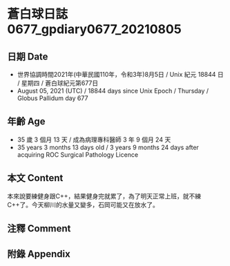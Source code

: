[_metadata_:encoding]: - "utf-8"
[_metadata_:language]: - "zh-Hant-TW"
[_metadata_:fileformat]: - "markdown"
[_metadata_:MIME_type]: - "text/plain"
[_metadata_:markdown_version]: - "commonmark version 0.30"
[_metadata_:markdown_spec]: - "https://spec.commonmark.org/0.30/"

# 蒼白球日誌0677_gpdiary0677_20210805 #

## 日期 Date ##

* 世界協調時間2021年(中華民國110年，令和3年)8月5日 / Unix 紀元 18844 日 / 星期四 / 蒼白球紀元第677日
* August 05, 2021 (UTC) / 18844 days since Unix Epoch / Thursday / Globus Pallidum day 677

## 年齡 Age ##

* 35 歲 3 個月 13 天 / 成為病理專科醫師 3 年 9 個月 24 天
* 35 years 3 months 13 days old / 3 years 9 months 24 days after acquiring ROC Surgical Pathology Licence

## 本文 Content ##

本來說要練健身跟C++，結果健身完就累了，為了明天正常上班，就不練C++了。今天柳川的水量又變多，石岡可能又在放水了。

## 注釋 Comment ##

## 附錄 Appendix ##

